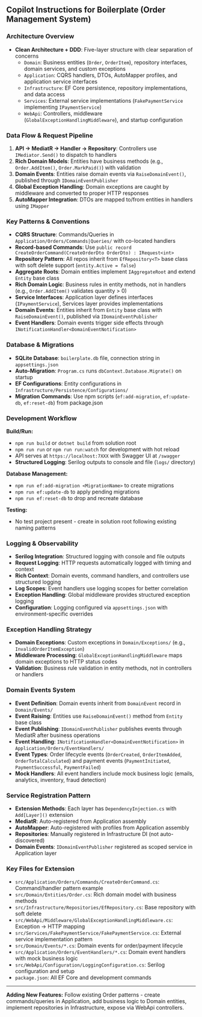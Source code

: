 ## Copilot Instructions for Boilerplate (Order Management System)

### Architecture Overview

-   **Clean Architecture + DDD**: Five-layer structure with clear separation of concerns
    -   `Domain`: Business entities (`Order`, `OrderItem`), repository interfaces, domain services, and custom exceptions
    -   `Application`: CQRS handlers, DTOs, AutoMapper profiles, and application service interfaces
    -   `Infrastructure`: EF Core persistence, repository implementations, and data access
    -   `Services`: External service implementations (`FakePaymentService` implementing `IPaymentService`)
    -   `WebApi`: Controllers, middleware (`GlobalExceptionHandlingMiddleware`), and startup configuration

### Data Flow & Request Pipeline

1. **API → MediatR → Handler → Repository**: Controllers use `IMediator.Send()` to dispatch to handlers
2. **Rich Domain Models**: Entities have business methods (e.g., `Order.AddItem()`, `Order.MarkPaid()`) with validation
3. **Domain Events**: Entities raise domain events via `RaiseDomainEvent()`, published through `IDomainEventPublisher`
4. **Global Exception Handling**: Domain exceptions are caught by middleware and converted to proper HTTP responses
5. **AutoMapper Integration**: DTOs are mapped to/from entities in handlers using `IMapper`

### Key Patterns & Conventions

-   **CQRS Structure**: Commands/Queries in `Application/Orders/Commands|Queries/` with co-located handlers
-   **Record-based Commands**: Use `public record CreateOrderCommand(CreateOrderDto OrderDto) : IRequest<int>`
-   **Repository Pattern**: All repos inherit from `EfRepository<T>` base class with soft delete support (`entity.Active = false`)
-   **Aggregate Roots**: Domain entities implement `IAggregateRoot` and extend `Entity` base class
-   **Rich Domain Logic**: Business rules in entity methods, not in handlers (e.g., `Order.AddItem()` validates quantity > 0)
-   **Service Interfaces**: Application layer defines interfaces (`IPaymentService`), Services layer provides implementations
-   **Domain Events**: Entities inherit from `Entity` base class with `RaiseDomainEvent()`, published via `IDomainEventPublisher`
-   **Event Handlers**: Domain events trigger side effects through `INotificationHandler<DomainEventNotification>`

### Database & Migrations

-   **SQLite Database**: `boilerplate.db` file, connection string in `appsettings.json`
-   **Auto-Migration**: `Program.cs` runs `dbContext.Database.Migrate()` on startup
-   **EF Configurations**: Entity configurations in `Infrastructure/Persistence/Configurations/`
-   **Migration Commands**: Use npm scripts (`ef:add-migration`, `ef:update-db`, `ef:reset-db`) from package.json

### Development Workflow

**Build/Run:**

-   `npm run build` or `dotnet build` from solution root
-   `npm run run` or `npm run run:watch` for development with hot reload
-   API serves at `https://localhost:7XXX` with Swagger UI at `/swagger`
-   **Structured Logging**: Serilog outputs to console and file (`logs/` directory)

**Database Management:**

-   `npm run ef:add-migration <MigrationName>` to create migrations
-   `npm run ef:update-db` to apply pending migrations
-   `npm run ef:reset-db` to drop and recreate database

**Testing:**

-   No test project present - create in solution root following existing naming patterns

### Logging & Observability

-   **Serilog Integration**: Structured logging with console and file outputs
-   **Request Logging**: HTTP requests automatically logged with timing and context
-   **Rich Context**: Domain events, command handlers, and controllers use structured logging
-   **Log Scopes**: Event handlers use logging scopes for better correlation
-   **Exception Handling**: Global middleware provides structured exception logging
-   **Configuration**: Logging configured via `appsettings.json` with environment-specific overrides

### Exception Handling Strategy

-   **Domain Exceptions**: Custom exceptions in `Domain/Exceptions/` (e.g., `InvalidOrderItemException`)
-   **Middleware Processing**: `GlobalExceptionHandlingMiddleware` maps domain exceptions to HTTP status codes
-   **Validation**: Business rule validation in entity methods, not in controllers or handlers

### Domain Events System

-   **Event Definition**: Domain events inherit from `DomainEvent` record in `Domain/Events/`
-   **Event Raising**: Entities use `RaiseDomainEvent()` method from `Entity` base class
-   **Event Publishing**: `IDomainEventPublisher` publishes events through MediatR after business operations
-   **Event Handling**: `INotificationHandler<DomainEventNotification>` in `Application/Orders/EventHandlers/`
-   **Event Types**: Order lifecycle events (`OrderCreated`, `OrderItemAdded`, `OrderTotalCalculated`) and payment events (`PaymentInitiated`, `PaymentSuccessful`, `PaymentFailed`)
-   **Mock Handlers**: All event handlers include mock business logic (emails, analytics, inventory, fraud detection)

### Service Registration Pattern

-   **Extension Methods**: Each layer has `DependencyInjection.cs` with `Add[Layer]()` extension
-   **MediatR**: Auto-registered from Application assembly
-   **AutoMapper**: Auto-registered with profiles from Application assembly
-   **Repositories**: Manually registered in Infrastructure DI (not auto-discovered)
-   **Domain Events**: `IDomainEventPublisher` registered as scoped service in Application layer

### Key Files for Extension

-   `src/Application/Orders/Commands/CreateOrderCommand.cs`: Command/handler pattern example
-   `src/Domain/Entities/Order.cs`: Rich domain model with business methods
-   `src/Infrastructure/Repositories/EfRepository.cs`: Base repository with soft delete
-   `src/WebApi/Middleware/GlobalExceptionHandlingMiddleware.cs`: Exception → HTTP mapping
-   `src/Services/FakePaymentService/FakePaymentService.cs`: External service implementation pattern
-   `src/Domain/Events/*.cs`: Domain events for order/payment lifecycle
-   `src/Application/Orders/EventHandlers/*.cs`: Domain event handlers with mock business logic
-   `src/WebApi/Configuration/LoggingConfiguration.cs`: Serilog configuration and setup
-   `package.json`: All EF Core and development commands

---

**Adding New Features:** Follow existing Order patterns - create commands/queries in Application, add business logic to Domain entities, implement repositories in Infrastructure, expose via WebApi controllers.
